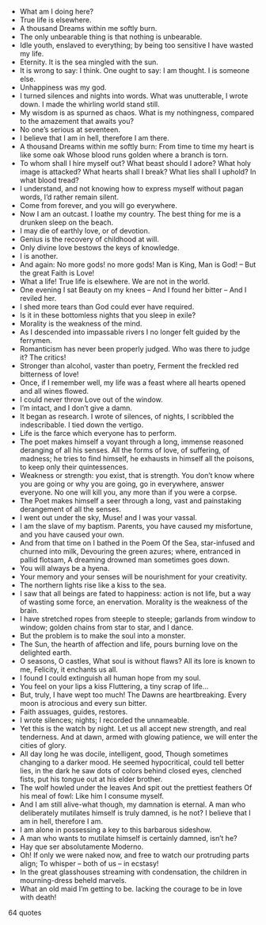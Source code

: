  - What am I doing here?
 - True life is elsewhere.
 - A thousand Dreams within me softly burn.
 - The only unbearable thing is that nothing is unbearable.
 - Idle youth, enslaved to everything; by being too sensitive I have wasted my life.
 - Eternity. It is the sea mingled with the sun.
 - It is wrong to say: I think. One ought to say: I am thought. I is someone else.
 - Unhappiness was my god.
 - I turned silences and nights into words. What was unutterable, I wrote down. I made the whirling world stand still.
 - My wisdom is as spurned as chaos. What is my nothingness, compared to the amazement that awaits you?
 - No one’s serious at seventeen.
 - I believe that I am in hell, therefore I am there.
 - A thousand Dreams within me softly burn: From time to time my heart is like some oak Whose blood runs golden where a branch is torn.
 - To whom shall I hire myself out? What beast should I adore? What holy image is attacked? What hearts shall I break? What lies shall I uphold? In what blood tread?
 - I understand, and not knowing how to express myself without pagan words, I’d rather remain silent.
 - Come from forever, and you will go everywhere.
 - Now I am an outcast. I loathe my country. The best thing for me is a drunken sleep on the beach.
 - I may die of earthly love, or of devotion.
 - Genius is the recovery of childhood at will.
 - Only divine love bestows the keys of knowledge.
 - I is another.
 - And again: No more gods! no more gods! Man is King, Man is God! – But the great Faith is Love!
 - What a life! True life is elsewhere. We are not in the world.
 - One evening I sat Beauty on my knees – And I found her bitter – And I reviled her.
 - I shed more tears than God could ever have required.
 - Is it in these bottomless nights that you sleep in exile?
 - Morality is the weakness of the mind.
 - As I descended into impassable rivers I no longer felt guided by the ferrymen.
 - Romanticism has never been properly judged. Who was there to judge it? The critics!
 - Stronger than alcohol, vaster than poetry, Ferment the freckled red bitterness of love!
 - Once, if I remember well, my life was a feast where all hearts opened and all wines flowed.
 - I could never throw Love out of the window.
 - I’m intact, and I don’t give a damn.
 - It began as research. I wrote of silences, of nights, I scribbled the indescribable. I tied down the vertigo.
 - Life is the farce which everyone has to perform.
 - The poet makes himself a voyant through a long, immense reasoned deranging of all his senses. All the forms of love, of suffering, of madness; he tries to find himself, he exhausts in himself all the poisons, to keep only their quintessences.
 - Weakness or strength: you exist, that is strength. You don’t know where you are going or why you are going, go in everywhere, answer everyone. No one will kill you, any more than if you were a corpse.
 - The Poet makes himself a seer through a long, vast and painstaking derangement of all the senses.
 - I went out under the sky, Muse! and I was your vassal.
 - I am the slave of my baptism. Parents, you have caused my misfortune, and you have caused your own.
 - And from that time on I bathed in the Poem Of the Sea, star-infused and churned into milk, Devouring the green azures; where, entranced in pallid flotsam, A dreaming drowned man sometimes goes down.
 - You will always be a hyena.
 - Your memory and your senses will be nourishment for your creativity.
 - The northern lights rise like a kiss to the sea.
 - I saw that all beings are fated to happiness: action is not life, but a way of wasting some force, an enervation. Morality is the weakness of the brain.
 - I have stretched ropes from steeple to steeple; garlands from window to window; golden chains from star to star, and I dance.
 - But the problem is to make the soul into a monster.
 - The Sun, the hearth of affection and life, pours burning love on the delighted earth.
 - O seasons, O castles, What soul is without flaws? All its lore is known to me, Felicity, it enchants us all.
 - I found I could extinguish all human hope from my soul.
 - You feel on your lips a kiss Fluttering, a tiny scrap of life...
 - But, truly, I have wept too much! The Dawns are heartbreaking. Every moon is atrocious and every sun bitter.
 - Faith assuages, guides, restores.
 - I wrote silences; nights; I recorded the unnameable.
 - Yet this is the watch by night. Let us all accept new strength, and real tenderness. And at dawn, armed with glowing patience, we will enter the cities of glory.
 - All day long he was docile, intelligent, good, Though sometimes changing to a darker mood. He seemed hypocritical, could tell better lies, in the dark he saw dots of colors behind closed eyes, clenched fists, put his tongue out at his elder brother.
 - The wolf howled under the leaves And spit out the prettiest feathers Of his meal of fowl: Like him I consume myself.
 - And I am still alive-what though, my damnation is eternal. A man who deliberately mutilates himself is truly damned, is he not? I believe that I am in hell, therefore I am.
 - I am alone in possessing a key to this barbarous sideshow.
 - A man who wants to mutilate himself is certainly damned, isn’t he?
 - Hay que ser absolutamente Moderno.
 - Oh! If only we were naked now, and free to watch our protruding parts align; To whisper – both of us – in ecstasy!
 - In the great glasshouses streaming with condensation, the children in mourning-dress beheld marvels.
 - What an old maid I’m getting to be. lacking the courage to be in love with death!

64 quotes